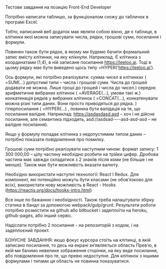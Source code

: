 Тестове завдання на позицію
Front-End Developer

Потрібно написати таблицю, за функціоналом схожу до табличок в програмі Excel.

Тобто, написаний веб додаток має являти собою вікно, де є таблиця, в клітинки якої можна записувати числа, рядки, грошові суми, посилання і формули.

Повинен також бути рядок, в якому ми будемо бачити формальний запис вмісту клітинки, на яку клікнули. Наприклад. Є клітинка з координатами (1,4), в ній записане посилання https://leeloo.ai. Тоді в цьому рядку має бути виведено щось типу =HYPER(‘https://leeloo.ai’).

Ось формули, які потрібно реалізувати:
	сумма чисел в клітинках ( =SUM(…) допустимі 	типи – числа і грошові суми. Числа до грошей додавати не можна. Лише гроші до грошей і числа до чисел.)
	середнє арифметичне вибраних клітинок ( =AVERAGE(…), умови такі ж.)
	конкатенація рядків у вибраних клітинок 	( =CONCAT(…), конкатенувати можна різні типи даних. Вони просто приводяться до рядка. )
	гіперпосилання ( =HYPER(…) , повинна бути валідація на те, що посилання валідне. Наприклад: https://asdasdasd.asd – хоч і не дійсне посилання, але семантика підходить, asd://asdsad----asd-asd-asd – не валідне посилання).

Якщо у формулу попадає клітинка з недопустимим типом даних – потрібно показати повідомлення про помилку.

Грошові суми потрібно реалізувати наступним чином:
формат запису: 1 300 000,00 – цілу частину необхідно розбити на трійки цифер. Дробова частина має завжди складатися з 2 знакіів після коми (не більше і не менше).
Також має бути можливість вказати валюту.

Необхідно використати наступні технології: React I Redux. Для компонент, які потенційно можуть бути класами (не обов’язково для всіх), використати нову можливість в React - Hooks (https://reactjs.org/docs/hooks-intro.html)

Все інше по бажанню і необхідності. Також треба налаштувати збірку статика в бандл за допомогою webpack/gulp/grunt.
Результати роботи потрібно розмістити на github або bitbucket і задеплоїти на heroku, github-pages, або інший сервіс.

Надіслати потрібно 2 посилання - на репозиторій з кодом, і на задеплоєний проект.


БОНУСНЕ ЗАВДАННЯ:
якщо фокус курсора стоїть на клітинці, в якій записано посилання, то десь на екрані зн’являється область Прев’ю, в якій ми бачимо невелике зображення сторінки, на яку веде посилання, або повідомлення про те, що превю недоступне. Для клітинок з іншими формулами і типами ця область не повинна показуватися.

